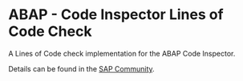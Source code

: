 # ABAP - Code Inspector Lines of Code Check
A Lines of Code check implementation for the ABAP Code Inspector.

Details can be found in the [SAP Community](https://blogs.sap.com/2015/02/15/count-lines-of-code-with-code-inspector/).